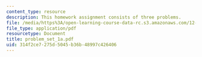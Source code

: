 ```yaml
---
content_type: resource
description: This homework assignment consists of three problems.
file: /media/https%3A/open-learning-course-data-rc.s3.amazonaws.com/12-808-introduction-to-observational-physical-oceanography-fall-2004/314f2ce7275d5045b36b48997c426406_problem_set_1a.pdf
file_type: application/pdf
resourcetype: Document
title: problem_set_1a.pdf
uid: 314f2ce7-275d-5045-b36b-48997c426406
---
```

